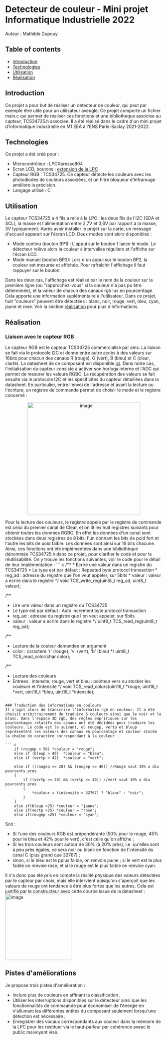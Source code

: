 # Detecteur de couleur - Mini projet Informatique Industrielle 2022
Auteur : Mathilde Dupouy
## Table of contents
* [Introduction](#introduction)
* [Technologies](#technologies)
* [Utilisation](#utilisation)
* [Réalisation](#réalisation)

## Introduction
Ce projet a pour but de réaliser un détecteur de couleur, qui peut par exemple être utile pour un utilisateur aveugle.
Ce projet comporte un fichier main.c qui permet de réaliser ces fonctions et une bibliotheque associee au capteur, TCS34725.h associee.
Il a été réalisé dans le cadre d'un mini projet d'informatique industrielle en M1 EEA à l'ENS Paris-Saclay 2021-2022.
	
## Technologies
Ce projet a été créé pour :
* Microcontrôleur : LPCXpresso804
* Ecran LCD, boutons : [extension de la LPC](https://github.com/MathildeDupouy/MiniProjet_detecteurRGB/files/7829053/Schema_Extension_LPC804_v3.pdf)
* Capteur RGB : TCS34725. Ce capteur détecte les couleurs avec les photodiodes de couleurs associées, et un filtre bloqueur d'infrarouge améliore la précision.
* Langage utilisé : C
	
## Utilisation
Le capteur TCS34725 a 4 fils a relié à la LPC : les deux fils de l'I2C (SDA et SCL), la masse et l'alimentation entre 2,7V et 3,6V par rapport à la masse, 3V typiquement.
Après avoir installer le projet sur la carte, un message d'accueil apparait sur l'écran LCD. Deux modes sont alors disponibles :
* Mode continu (bouton BP1) : L'appui sur le bouton 1 lance le mode. Le détecteur relève alors la couleur à intervalles réguliers et l'affiche sur l'écran LCD.
* Mode manuel (bouton BP2): Lors d'un appui sur le bouton BP2, la couleur est mesurée et affichée. Pour rafraîchir l'affichage il faut rappuyer sur le bouton.

Dans les deux cas, l'affichage est réalisé par le nom de la couleur sur la première ligne (ou "rapprochez-vous" si la couleur n'a pas pu être déterminée), et la valeur de chacun des canaux rgb lus en pourcentage.  Cela apporte une information suplémentaire à l'utilisateur.
Dans ce projet, huit "couleurs" peuvent être détectées : blanc, noir, rouge, vert, bleu, cyan, jaune et rose. Voir la section [réalisation](#réalisation) pour plus d'informations.

## Réalisation
### Liaison avec le capteur RGB
Le capteur RGB est le capteur TCS34725 commercialisé par ams. La liaison se fait via le protocole I2C et donne entre autre accès à des valeurs sur 16bits pour chacun des canaux R (rouge), G (vert), B (bleu) et C (clear, clarté). La datasheet de ce composant est disponible [ici](https://github.com/MathildeDupouy/MiniProjet_detecteurRGB/files/7829053/TCS34725.pdf).
Dans notre cas, l'initialisation du capteur consiste à activer son horloga interne et l'ADC qui permet de mesurer les valeurs RGBC.
La récupération des valeurs se fait ensuite via le protocole I2C et les spécificités du capteur détaillées dans la datasheet. En particulier, entre l'envoi de l'adresse et avant la lecture ou l'écriture, un registre de commande permet de choisir le mode et le registre concerné :
<p align="center">
  <img width="361" alt="image" src="https://user-images.githubusercontent.com/82039222/148555989-f27e20a0-67e4-4e45-aeb0-ce40f7dc0dbd.png">
</p>
Pour la lecture des couleurs, le registre appelé par le registre de commande est celui du premier canal de Clear, et on lit les huit registres suivants pour obtenir toutes les données RGBC. En effet les données d'un canal sont stockées dans deux registres de 8 bits, l'un donnant les bits de poid fort et l'autre les bits de poid faible. Les données sont ainsi sur 16 bits chacune.
Ainsi, ces fonctions ont été implémentées dans une bibliothèque dénommée TCS34725.h dans ce projet, pour clarifier le code et pour la réutilisabilité. On y trouve les fonctions suivantes, voir le code pour le détail de leur implémentation :
``` c
/**
 * Ecrire une valeur dans un registre du TCS34725
 * Le type est par défaut : Repeated byte protocol transaction
 * reg_ad : adresse du registre que l'on veut appeler, sur 5bits
 * valeur : valeur a ecrire dans le registre
 */
void TCS_write_reg(uint8_t reg_ad, uint8_t valeur);

/**
 * Lire une valeur dans un registre du TCS34725
 * Le type est par défaut : Auto increment byte protocol transaction
 * reg_ad : adresse du registre que l'on veut appeler, sur 5bits
 * valeur : valeur a ecrire dans le registre
 */
uint8_t TCS_read_reg(uint8_t reg_ad);

/**
 * Lecture de la couleur demandee en argument
 * color   :   caractere 'r' (rouge), 'v' (vert), 'b' (bleu)
 */
uint8_t TCS_read_color(char color);

/**
 * Lecture des couleurs
 * Entrees : intensite, rouge, vert et bleu   :  pointeur vers ou stocker les couleurs et l'intensite
 */
void TCS_read_colors(uint16_t *rouge, uint16_t *vert, uint16_t *bleu, uint16_t *intensite);
```

### Traduction des informations en couleurs
Il s'agit alors de transcrire l'informatio rgb en couleur. Il a été choisit aribitrairement de traduire 6 couleurs ainsi que le noir et le blanc. Dans l'espace 3D rgb, des règles empririques sur les pourcentages relatifs des canaux ont été décidées pour traduire les couleurs. Le code est le suivant, où rougep, vertp et bleup représentent les valeurs des canaux en pourcentage et couleur stocke la chaîne de caractère correspondant à la couleur :

``` c
	if (rougep > 50) *couleur = "rouge";
	else if (bleup > 45)  *couleur = "bleu";
	else if (vertp > 42)  *couleur = "vert";

	else if ((rougep >= 20) && (rougep <= 40)) //Rouge vaut 30% a dix pourcents pres
	{
		if ((vertp >= 20) && (vertp <= 40)) //vert vaut 30% a dix pourcents pres
		{
			*couleur = (intensite > 32767) ? "blanc" : "noir";
		}
	}
	else if(bleup <25) *couleur = "jaune";
	else if(vertp <25) *couleur = "rose";
	else if(rougep <25) *couleur = "cyan";
```

Soit :
* Si l'une des couleurs RGB est prépondérante (50% pour le rouge, 45% pour le bleu et 42% pour le vert), c'est celle qu'on affiche ;
* Si les trois couleurs sont autour de 30% (à 20% près), i.e. qu'elles sont à peu près égales, ce sera noir ou blanc en fonction de l'intensité du canal C (plus grand que 32767) ;
* sinon, si le bleu est le pplus faible, on renvoie jaune ; si le vert est le plus faible on renvoie rose, et si le rouge est le plus faible on renvoie cyan.

Il n'a donc pas été pris en compte la réalité physique des valeurs détectées par le capteur par choix, mais elle intervient puisqu'on s'aperçoit que les valeurs de rouge ont tendance à être plus fortes que les autres. Cela est justifié par le constructeur avec cette courbe issue de la datasheet :
<img width="212" alt="image" src="https://user-images.githubusercontent.com/82039222/148846415-9f3bed19-08fb-422c-8767-68b015d75d38.png">


## Pistes d'améliorations
Je propose trois pistes d'amélioration :
* Inclure plus de couleurs en affinant la classification ;
* Utiliser les interruptions disponibles sur le détecteur ainsi que les fonctionnalités de commaande pour économiser de l'énergie en n'allumant les différentes entités du composant seulement lorsqu'une détection est nécessaire ;
* Enregistrer des vocaux correspondants aux couleur dans la mémoire de la LPC pour les restituer via le haut-parleur par cohérence aveec le public malvoyant visé.
